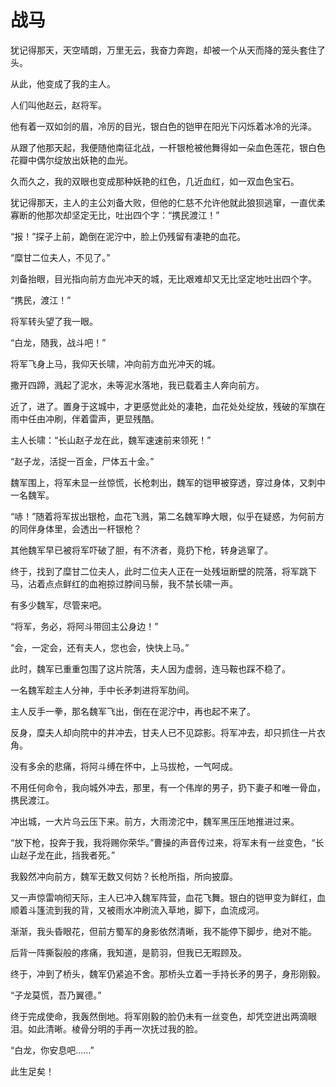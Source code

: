 # 战马

犹记得那天，天空晴朗，万里无云，我奋力奔跑，却被一个从天而降的笼头套住了头。 

从此，他变成了我的主人。 

人们叫他赵云，赵将军。 

他有着一双如剑的眉，冷厉的目光，银白色的铠甲在阳光下闪烁着冰冷的光泽。 

从跟了他那天起，我便随他南征北战，一杆银枪被他舞得如一朵血色莲花，银白色花瓣中偶尔绽放出妖艳的血光。 

久而久之，我的双眼也变成那种妖艳的红色，几近血红，如一双血色宝石。 

犹记得那天，主人的主公刘备大败，但他的仁慈不允许他就此狼狈逃窜，一直优柔寡断的他那次却坚定无比，吐出四个字：“携民渡江！” 

“报！”探子上前，跪倒在泥泞中，脸上仍残留有凄艳的血花。 

“糜甘二位夫人，不见了。” 

刘备抬眼，目光指向前方血光冲天的城，无比艰难却又无比坚定地吐出四个字。 

“携民，渡江！” 

将军转头望了我一眼。 

“白龙，随我，战斗吧！” 

将军飞身上马，我仰天长啸，冲向前方血光冲天的城。 

撒开四蹄，溅起了泥水，未等泥水落地，我已载着主人奔向前方。 

近了，进了。置身于这城中，才更感觉此处的凄艳，血花处处绽放，残破的军旗在雨中任由冲刷，伴着雷声，更显残酷。 

主人长啸：“长山赵子龙在此，魏军速速前来领死！” 

“赵子龙，活捉一百金，尸体五十金。” 

魏军围上，将军未显一丝惊慌，长枪刺出，魏军的铠甲被穿透，穿过身体，又刺中一名魏军。 

“哧！”随着将军拔出银枪，血花飞溅，第二名魏军睁大眼，似乎在疑惑，为何前方的同伴身体里，会透出一杆银枪？ 

其他魏军早已被将军吓破了胆，有不济者，竟扔下枪，转身逃窜了。 

终于，找到了糜甘二位夫人，此时二位夫人正在一处残垣断壁的院落，将军跳下马，沾着点点鲜红的血袍掠过脖间马鬃，我不禁长啸一声。 

有多少魏军，尽管来吧。 

“将军，务必，将阿斗带回主公身边！” 

“会，一定会，还有夫人，您也会，快快上马。” 

此时，魏军已重重包围了这片院落，夫人因为虚弱，连马鞍也踩不稳了。 

一名魏军趁主人分神，手中长矛刺进将军肋间。 

主人反手一拳，那名魏军飞出，倒在在泥泞中，再也起不来了。 

反身，糜夫人却向院中的井冲去，甘夫人已不见踪影。将军冲去，却只抓住一片衣角。 

没有多余的悲痛，将阿斗缚在怀中，上马拔枪，一气呵成。 

不用任何命令，我向城外冲去，那里，有一个伟岸的男子，扔下妻子和唯一骨血，携民渡江。 

冲出城，一大片乌云压下来。前方，大雨滂沱中，魏军黑压压地推进过来。 

“放下枪，投奔于我，我将赐你荣华。”曹操的声音传过来，将军未有一丝变色，“长山赵子龙在此，挡我者死。” 

我毅然冲向前方，魏军无数又何妨？长枪所指，所向披靡。 

又一声惊雷响彻天际，主人已冲入魏军阵营，血花飞舞。银白的铠甲变为鲜红，血顺着斗篷流到我的背，又被雨水冲刷流入草地，脚下，血流成河。 

渐渐，我头昏眼花，但前方蜀军的身影依然清晰，我不能停下脚步，绝对不能。 

后背一阵撕裂般的疼痛，我知道，是箭羽，但我已无暇顾及。 

终于，冲到了桥头，魏军仍紧追不舍。那桥头立着一手持长矛的男子，身形刚毅。 

“子龙莫慌，吾乃翼德。” 

终于完成使命，我轰然倒地。将军刚毅的脸仍未有一丝变色，却凭空迸出两滴眼泪。如此清晰。棱骨分明的手再一次抚过我的脸。 

“白龙，你安息吧……” 

此生足矣！